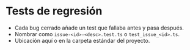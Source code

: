 # Tests de regresión
- Cada bug cerrado añade un test que fallaba antes y pasa después.
- Nombrar como `issue-<id>-<desc>.test.ts` o `test_issue_<id>.ts`.
- Ubicación aquí o en la carpeta estándar del proyecto.
